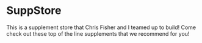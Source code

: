 # SuppStore
This is a supplement store that Chris Fisher and I teamed up to build!
Come check out these top of the line supplements that we recommend for you!

